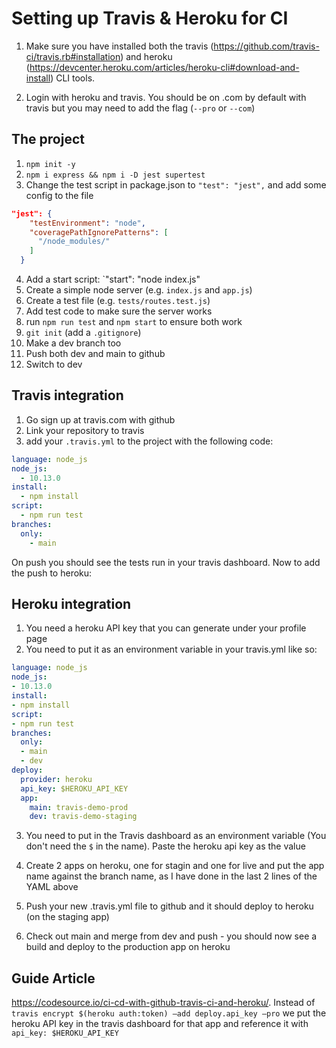 # Setting up Travis & Heroku for CI

1. Make sure you have installed both the travis (https://github.com/travis-ci/travis.rb#installation) and heroku (https://devcenter.heroku.com/articles/heroku-cli#download-and-install) CLI tools.

2. Login with heroku and travis. You should be on .com by default with travis but you may need to add the flag (`--pro` or `--com`)

## The project

1. `npm init -y`
2. `npm i express && npm i -D jest supertest`
3. Change the test script in package.json to `"test": "jest",` and add some config to the file
```json
"jest": {
    "testEnvironment": "node",
    "coveragePathIgnorePatterns": [
      "/node_modules/"
    ]
  }
```
4. Add a start script: `"start": "node index.js"
5. Create a simple node server (e.g. `index.js` and `app.js`)
6. Create a test file (e.g. `tests/routes.test.js`)
7. Add test code to make sure the server works
8. run `npm run test` and `npm start` to ensure both work
9. `git init` (add a `.gitignore`)
9. Make a dev branch too
10. Push both dev and main to github
11. Switch to dev

## Travis integration

1. Go sign up at travis.com with github
2. Link your repository to travis
3. add your `.travis.yml` to the project with the following code:

```YAML
language: node_js
node_js:
  - 10.13.0
install:
  - npm install
script:
  - npm run test
branches:
  only:
    - main
```

On push you should see the tests run in your travis dashboard. Now to add the push to heroku:

## Heroku integration

1. You need a heroku API key that you can generate under your profile page
2. You need to put it as an environment variable in your travis.yml like so:

```YAML
language: node_js
node_js:
- 10.13.0
install:
- npm install
script:
- npm run test
branches:
  only:
  - main
  - dev
deploy:
  provider: heroku
  api_key: $HEROKU_API_KEY
  app:
    main: travis-demo-prod
    dev: travis-demo-staging

```

3. You need to put in the Travis dashboard as an environment variable (You don't need the `$` in the name). Paste the heroku api key as the value

4. Create 2 apps on heroku, one for stagin and one for live and put the app name against the branch name, as I have done in the last 2 lines of the YAML above

5. Push your new .travis.yml file to github and it should deploy to heroku (on the staging app)

6. Check out main and merge from dev and push - you should now see a build and deploy to the production app on heroku


## Guide Article

<https://codesource.io/ci-cd-with-github-travis-ci-and-heroku/>. Instead of `travis encrypt $(heroku auth:token) –add deploy.api_key –pro` we put the heroku API key in the travis dashboard for that app and reference it with `api_key: $HEROKU_API_KEY`